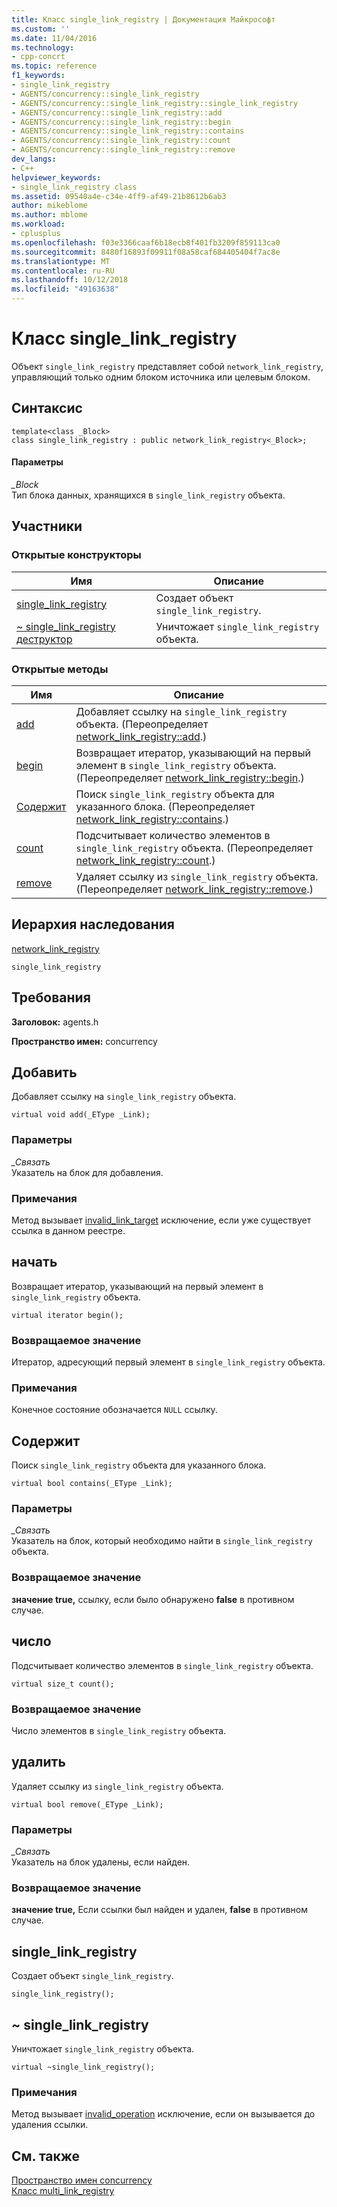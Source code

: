 ```yaml
---
title: Класс single_link_registry | Документация Майкрософт
ms.custom: ''
ms.date: 11/04/2016
ms.technology:
- cpp-concrt
ms.topic: reference
f1_keywords:
- single_link_registry
- AGENTS/concurrency::single_link_registry
- AGENTS/concurrency::single_link_registry::single_link_registry
- AGENTS/concurrency::single_link_registry::add
- AGENTS/concurrency::single_link_registry::begin
- AGENTS/concurrency::single_link_registry::contains
- AGENTS/concurrency::single_link_registry::count
- AGENTS/concurrency::single_link_registry::remove
dev_langs:
- C++
helpviewer_keywords:
- single_link_registry class
ms.assetid: 09540a4e-c34e-4ff9-af49-21b8612b6ab3
author: mikeblome
ms.author: mblome
ms.workload:
- cplusplus
ms.openlocfilehash: f03e3366caaf6b18ecb8f401fb3209f859113ca0
ms.sourcegitcommit: 8480f16893f09911f08a58caf684405404f7ac8e
ms.translationtype: MT
ms.contentlocale: ru-RU
ms.lasthandoff: 10/12/2018
ms.locfileid: "49163638"
---
```

# <a name="singlelinkregistry-class"></a>Класс single_link_registry

Объект `single_link_registry` представляет собой `network_link_registry`, управляющий только одним блоком источника или целевым блоком.

## <a name="syntax"></a>Синтаксис

```
template<class _Block>
class single_link_registry : public network_link_registry<_Block>;
```

#### <a name="parameters"></a>Параметры

*_Block*<br/>
Тип блока данных, хранящихся в `single_link_registry` объекта.

## <a name="members"></a>Участники

### <a name="public-constructors"></a>Открытые конструкторы

|Имя|Описание|
|----------|-----------------|
|[single_link_registry](#ctor)|Создает объект `single_link_registry`.|
|[~ single_link_registry деструктор](#dtor)|Уничтожает `single_link_registry` объекта.|

### <a name="public-methods"></a>Открытые методы

|Имя|Описание|
|----------|-----------------|
|[add](#add)|Добавляет ссылку на `single_link_registry` объекта. (Переопределяет [network_link_registry::add](network-link-registry-class.md#add).)|
|[begin](#begin)|Возвращает итератор, указывающий на первый элемент в `single_link_registry` объекта. (Переопределяет [network_link_registry::begin](network-link-registry-class.md#begin).)|
|[Содержит](#contains)|Поиск `single_link_registry` объекта для указанного блока. (Переопределяет [network_link_registry::contains](network-link-registry-class.md#contains).)|
|[count](#count)|Подсчитывает количество элементов в `single_link_registry` объекта. (Переопределяет [network_link_registry::count](network-link-registry-class.md#count).)|
|[remove](#remove)|Удаляет ссылку из `single_link_registry` объекта. (Переопределяет [network_link_registry::remove](network-link-registry-class.md#remove).)|

## <a name="inheritance-hierarchy"></a>Иерархия наследования

[network_link_registry](network-link-registry-class.md)

`single_link_registry`

## <a name="requirements"></a>Требования

**Заголовок:** agents.h

**Пространство имен:** concurrency

##  <a name="add"></a> Добавить

Добавляет ссылку на `single_link_registry` объекта.

```
virtual void add(_EType _Link);
```

### <a name="parameters"></a>Параметры

*_Связать*<br/>
Указатель на блок для добавления.

### <a name="remarks"></a>Примечания

Метод вызывает [invalid_link_target](invalid-link-target-class.md) исключение, если уже существует ссылка в данном реестре.

##  <a name="begin"></a> начать

Возвращает итератор, указывающий на первый элемент в `single_link_registry` объекта.

```
virtual iterator begin();
```

### <a name="return-value"></a>Возвращаемое значение

Итератор, адресующий первый элемент в `single_link_registry` объекта.

### <a name="remarks"></a>Примечания

Конечное состояние обозначается `NULL` ссылку.

##  <a name="contains"></a> Содержит

Поиск `single_link_registry` объекта для указанного блока.

```
virtual bool contains(_EType _Link);
```

### <a name="parameters"></a>Параметры

*_Связать*<br/>
Указатель на блок, который необходимо найти в `single_link_registry` объекта.

### <a name="return-value"></a>Возвращаемое значение

**значение true,** ссылку, если было обнаружено **false** в противном случае.

##  <a name="count"></a> число

Подсчитывает количество элементов в `single_link_registry` объекта.

```
virtual size_t count();
```

### <a name="return-value"></a>Возвращаемое значение

Число элементов в `single_link_registry` объекта.

##  <a name="remove"></a> удалить

Удаляет ссылку из `single_link_registry` объекта.

```
virtual bool remove(_EType _Link);
```

### <a name="parameters"></a>Параметры

*_Связать*<br/>
Указатель на блок удалены, если найден.

### <a name="return-value"></a>Возвращаемое значение

**значение true,** Если ссылки был найден и удален, **false** в противном случае.

##  <a name="ctor"></a> single_link_registry

Создает объект `single_link_registry`.

```
single_link_registry();
```

##  <a name="dtor"></a> ~ single_link_registry

Уничтожает `single_link_registry` объекта.

```
virtual ~single_link_registry();
```

### <a name="remarks"></a>Примечания

Метод вызывает [invalid_operation](invalid-operation-class.md) исключение, если он вызывается до удаления ссылки.

## <a name="see-also"></a>См. также

[Пространство имен concurrency](concurrency-namespace.md)<br/>
[Класс multi_link_registry](multi-link-registry-class.md)
